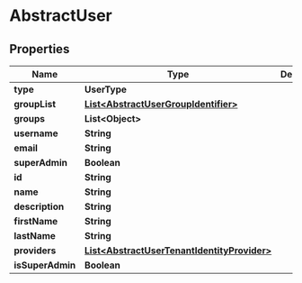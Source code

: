 

# AbstractUser


## Properties

| Name | Type | Description | Notes |
|------------ | ------------- | ------------- | -------------|
|**type** | **UserType** |  |  |
|**groupList** | [**List&lt;AbstractUserGroupIdentifier&gt;**](AbstractUserGroupIdentifier.md) |  |  [optional] |
|**groups** | **List&lt;Object&gt;** |  |  [optional] |
|**username** | **String** |  |  |
|**email** | **String** |  |  |
|**superAdmin** | **Boolean** |  |  [optional] |
|**id** | **String** |  |  [optional] |
|**name** | **String** |  |  [optional] |
|**description** | **String** |  |  [optional] |
|**firstName** | **String** |  |  [optional] |
|**lastName** | **String** |  |  [optional] |
|**providers** | [**List&lt;AbstractUserTenantIdentityProvider&gt;**](AbstractUserTenantIdentityProvider.md) |  |  [optional] |
|**isSuperAdmin** | **Boolean** |  |  [optional] |



